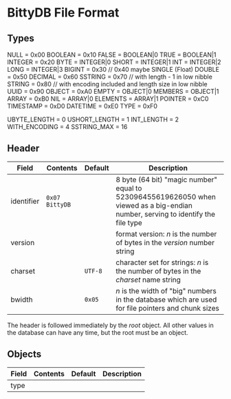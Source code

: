 BittyDB File Format
===================

Types
-----

NULL =			0x00
BOOLEAN =		0x10
FALSE =			BOOLEAN|0
TRUE =			BOOLEAN|1
INTEGER =		0x20
BYTE =			INTEGER|0
SHORT =			INTEGER|1
INT =			INTEGER|2
LONG =			INTEGER|3
BIGINT =		0x30
	//					0x40	maybe SINGLE (Float)
DOUBLE =		0x50
DECIMAL =		0x60
SSTRING =		0x70	// with length - 1 in low nibble
STRING =		0x80	// with encoding included and length size in low nibble
UUID =			0x90
OBJECT =		0xA0
EMPTY =			OBJECT|0
MEMBERS =		OBJECT|1
ARRAY =			0xB0
NIL =			ARRAY|0
ELEMENTS =		ARRAY|1
POINTER =		0xC0
TIMESTAMP =		0xD0
DATETIME =		0xE0
TYPE =			0xF0
	
UBYTE_LENGTH = 0
USHORT_LENGTH = 1
INT_LENGTH = 2
WITH_ENCODING = 4
SSTRING_MAX = 16


Header
------

Field          | Contents         | Default | Description
-----          | --------         | ------- | -----------
identifier     | `0x07 BittyDB`   |         | 8 byte (64 bit) "magic number" equal to 523096455619626050 when viewed as a big-endian number, serving to identify the file type
version        | <n> <version>    |         | format version: *n* is the number of bytes in the *version* number string
charset        | <n> <charset>    | `UTF-8` | character set for strings: *n* is the number of bytes in the *charset* name string
bwidth         | <n>              | `0x05`  | *n* is the width of "big" numbers in the database which are used for file pointers and chunk sizes

The header is followed immediately by the *root* object.  All other values in the database can have any time, but the root must be an object.

Objects
-------

Field          | Contents         | Default | Description
-----          | --------         | ------- | -----------
type           |                  |         | 

